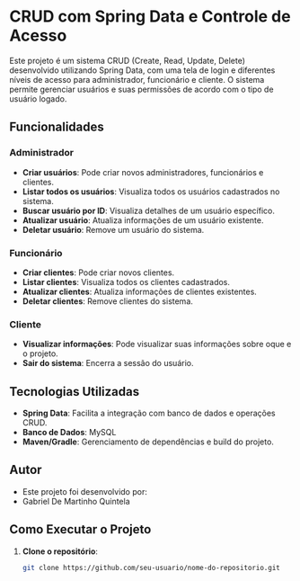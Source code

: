 # CRUD com Spring Data e Controle de Acesso

Este projeto é um sistema CRUD (Create, Read, Update, Delete) desenvolvido utilizando Spring Data, com uma tela de login e diferentes níveis de acesso para administrador, funcionário e cliente. O sistema permite gerenciar usuários e suas permissões de acordo com o tipo de usuário logado.

## Funcionalidades

### Administrador
- **Criar usuários**: Pode criar novos administradores, funcionários e clientes.
- **Listar todos os usuários**: Visualiza todos os usuários cadastrados no sistema.
- **Buscar usuário por ID**: Visualiza detalhes de um usuário específico.
- **Atualizar usuário**: Atualiza informações de um usuário existente.
- **Deletar usuário**: Remove um usuário do sistema.

### Funcionário
- **Criar clientes**: Pode criar novos clientes.
- **Listar clientes**: Visualiza todos os clientes cadastrados.
- **Atualizar clientes**: Atualiza informações de clientes existentes.
- **Deletar clientes**: Remove clientes do sistema.

### Cliente
- **Visualizar informações**: Pode visualizar suas informações sobre oque e o projeto.
- **Sair do sistema**: Encerra a sessão do usuário.

## Tecnologias Utilizadas

- **Spring Data**: Facilita a integração com banco de dados e operações CRUD.
- **Banco de Dados**: MySQL
- **Maven/Gradle**: Gerenciamento de dependências e build do projeto.

## Autor
- Este projeto foi desenvolvido por:
- Gabriel De Martinho Quintela

## Como Executar o Projeto

1. **Clone o repositório**:
   ```bash
   git clone https://github.com/seu-usuario/nome-do-repositorio.git
